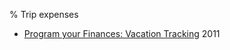 % Trip expenses

- [Program your Finances: Vacation Tracking](https://www.petekeen.net/program-your-finances-vacation-tracking) 2011<!-- /8/4 -->

